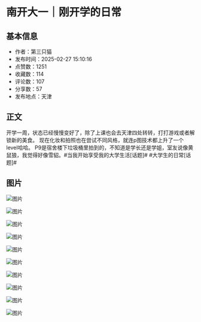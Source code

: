 # 南开大一｜刚开学的日常

## 基本信息

- 作者：第三只猫
- 发布时间：2025-02-27 15:10:16
- 点赞数：1251
- 收藏数：114
- 评论数：107
- 分享数：57
- 发布地点：天津

## 正文

开学一周，状态已经慢慢变好了，除了上课也会去天津四处转转，打打游戏或者解锁新的美食。
现在化妆和拍照也在尝试不同风格，就连p图技术都上升了一个level哈哈。
P9是宿舍楼下垃圾桶里拍到的，不知道是学长还是学姐，室友说像黄鼠狼，我觉得好像雪貂。#当我开始享受我的大学生活[话题]# #大学生的日常[话题]#

## 图片

![图片](images/0d65db873f3f3ee13b098d401143c33e.jpg)

![图片](images/25e978e5894fec1f1954c002f7efd865.jpg)

![图片](images/d54aaa5d158fc2f968541adfbf287a59.jpg)

![图片](images/81d2e07f52ad9275cb82ee2b11ff1319.jpg)

![图片](images/13a3e0297ad7d01916786971fba0cd52.jpg)

![图片](images/94b7109db642ea77096f25d6218ca8d9.jpg)

![图片](images/6f98e99d5fae309721587f42b4f95dc6.jpg)

![图片](images/83343c943965934e9ed87310bd655ade.jpg)

![图片](images/553498dcfdc7e0a2f34a6bd12f8ccdfe.jpg)

![图片](images/fb0868188483021c46d6e11fbab8cef3.jpg)

